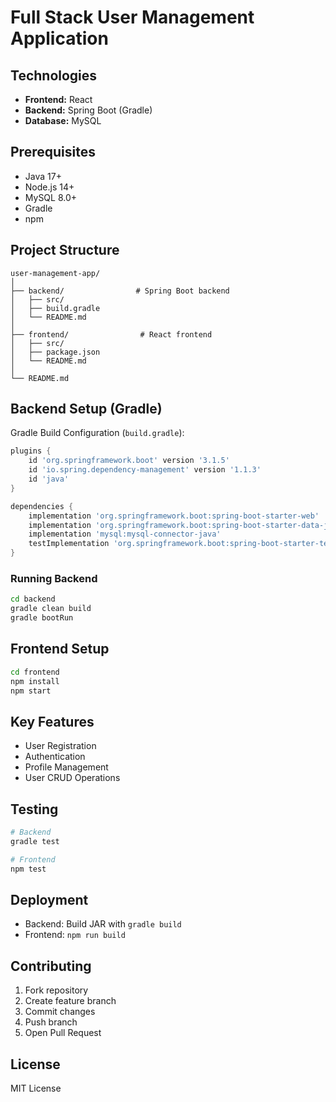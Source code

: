 # Full Stack User Management Application

## Technologies
- **Frontend:** React
- **Backend:** Spring Boot (Gradle)
- **Database:** MySQL

## Prerequisites
- Java 17+
- Node.js 14+
- MySQL 8.0+
- Gradle
- npm

## Project Structure
```
user-management-app/
│
├── backend/                # Spring Boot backend
│   ├── src/
│   ├── build.gradle
│   └── README.md
│
├── frontend/                # React frontend
│   ├── src/
│   ├── package.json
│   └── README.md
│
└── README.md
```

## Backend Setup (Gradle)

Gradle Build Configuration (`build.gradle`):
```gradle
plugins {
    id 'org.springframework.boot' version '3.1.5'
    id 'io.spring.dependency-management' version '1.1.3'
    id 'java'
}

dependencies {
    implementation 'org.springframework.boot:spring-boot-starter-web'
    implementation 'org.springframework.boot:spring-boot-starter-data-jpa'
    implementation 'mysql:mysql-connector-java'
    testImplementation 'org.springframework.boot:spring-boot-starter-test'
}
```

### Running Backend
```bash
cd backend
gradle clean build
gradle bootRun
```

## Frontend Setup
```bash
cd frontend
npm install
npm start
```

## Key Features
- User Registration
- Authentication
- Profile Management
- User CRUD Operations


## Testing
```bash
# Backend
gradle test

# Frontend
npm test
```

## Deployment
- Backend: Build JAR with `gradle build`
- Frontend: `npm run build`

## Contributing
1. Fork repository
2. Create feature branch
3. Commit changes
4. Push branch
5. Open Pull Request

## License
MIT License

